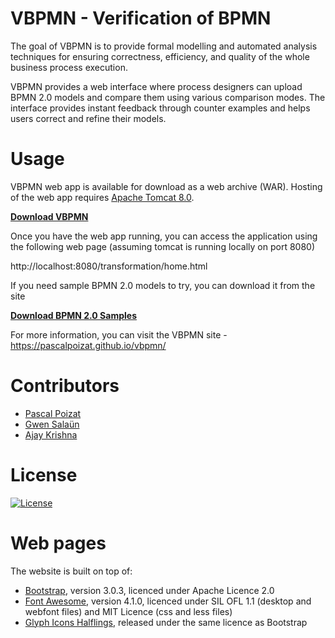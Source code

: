 VBPMN - Verification of BPMN
==============================
The goal of VBPMN is to provide formal modelling and automated 
analysis techniques for ensuring correctness, efficiency, 
and quality of the whole business process execution. 

VBPMN provides a web interface where process designers can upload
BPMN 2.0 models and compare them using various comparison modes. 
The interface provides instant feedback through counter examples and 
helps users correct and refine their models.

Usage
===============================
VBPMN web app is available for download as a web archive (WAR). 
Hosting of the web app requires [Apache Tomcat 8.0](https://tomcat.apache.org/download-80.cgi). 

[**Download VBPMN**](https://pascalpoizat.github.io/vbpmn/downloads/transformation.war) 

Once you have the web app running, you can access the application 
using the following web page (assuming tomcat is running locally on port 8080)

http://localhost:8080/transformation/home.html  

If you need sample BPMN 2.0 models to try, you can download it from the site

[**Download BPMN 2.0 Samples**](https://pascalpoizat.github.io/vbpmn/downloads/samples.zip) 

For more information, you can visit the VBPMN site - https://pascalpoizat.github.io/vbpmn/

Contributors
=====================================
* [Pascal Poizat](http://pascalpoizat.github.io/)
* [Gwen Salaün](http://convecs.inria.fr/people/Gwen.Salaun/) 
* [Ajay Krishna](https://about.me/ajaykrishna)


License
=============================
[![License](https://img.shields.io/badge/license-Apache--2.0-blue.svg)](LICENSE.md)

Web pages
============
The website is built on top of:
- [Bootstrap](http://getbootstrap.com/), version 3.0.3, licenced under Apache Licence 2.0
- [Font Awesome](http://fortawesome.github.io/Font-Awesome/), version 4.1.0, licenced under SIL OFL 1.1 (desktop and webfont files) and MIT Licence (css and less files)
- [Glyph Icons Halflings](http://glyphicons.com/), released under the same licence as Bootstrap
